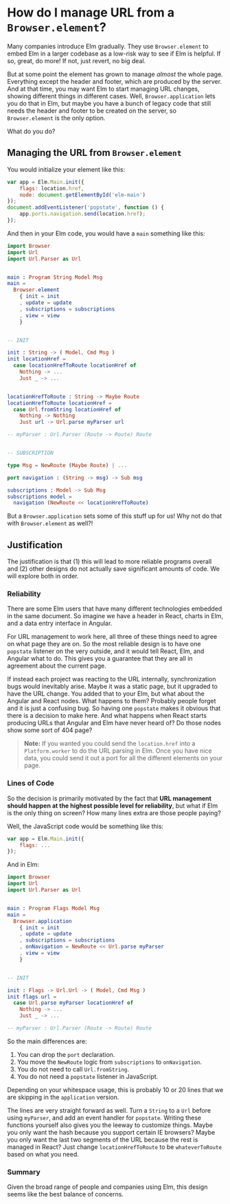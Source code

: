 # How do I manage URL from a `Browser.element`?

Many companies introduce Elm gradually. They use `Browser.element` to embed Elm in a larger codebase as a low-risk way to see if Elm is helpful. If so, great, do more! If not, just revert, no big deal.

But at some point the element has grown to manage _almost_ the whole page. Everything except the header and footer, which are produced by the server. And at that time, you may want Elm to start managing URL changes, showing different things in different cases. Well, `Browser.application` lets you do that in Elm, but maybe you have a bunch of legacy code that still needs the header and footer to be created on the server, so `Browser.element` is the only option.

What do you do?


## Managing the URL from `Browser.element`

You would initialize your element like this:

```javascript
var app = Elm.Main.init({
	flags: location.href,
	node: document.getElementById('elm-main')
});
document.addEventListener('popstate', function () {
	app.ports.navigation.send(location.href);
});
```

And then in your Elm code, you would have a `main` something like this:

```elm
import Browser
import Url
import Url.Parser as Url


main : Program String Model Msg
main =
  Browser.element
  	{ init = init
  	, update = update
  	, subscriptions = subscriptions
  	, view = view
  	}


-- INIT

init : String -> ( Model, Cmd Msg )
init locationHref =
  case locationHrefToRoute locationHref of
    Nothing -> ...
    Just _ -> ...


locationHrefToRoute : String -> Maybe Route
locationHrefToRoute locationHref =
  case Url.fromString locationHref of
    Nothing -> Nothing
    Just url -> Url.parse myParser url

-- myParser : Url.Parser (Route -> Route) Route


-- SUBSCRIPTION

type Msg = NewRoute (Maybe Route) | ...

port navigation : (String -> msg) -> Sub msg

subscriptions : Model -> Sub Msg
subscriptions model =
  navigation (NewRoute << locationHrefToRoute)
```

But a `Browser.application` sets some of this stuff up for us! Why not do that with `Browser.element` as well?!


## Justification

The justification is that (1) this will lead to more reliable programs overall and (2) other designs do not actually save significant amounts of code. We will explore both in order.

### Reliability

There are some Elm users that have many different technologies embedded in the same document. So imagine we have a header in React, charts in Elm, and a data entry interface in Angular.

For URL management to work here, all three of these things need to agree on what page they are on. So the most reliable design is to have one `popstate` listener on the very outside, and it would tell React, Elm, and Angular what to do. This gives you a guarantee that they are all in agreement about the current page.

If instead each project was reacting to the URL internally, synchronization bugs would inevitably arise. Maybe it was a static page, but it upgraded to have the URL change. You added that to your Elm, but what about the Angular and React nodes. What happens to them? Probably people forget and it is just a confusing bug. So having one `popstate` makes it obvious that there is a decision to make here. And what happens when React starts producing URLs that Angular and Elm have never heard of? Do those nodes show some sort of 404 page?

> **Note:** If you wanted you could send the `location.href` into a `Platform.worker` to do the URL parsing in Elm. Once you have nice data, you could send it out a port for all the different elements on your page.


### Lines of Code

So the decision is primarily motivated by the fact that **URL management should happen at the highest possible level for reliability**, but what if Elm is the only thing on screen? How many lines extra are those people paying?

Well, the JavaScript code would be something like this:

```javascript
var app = Elm.Main.init({
	flags: ...
});
```

And in Elm:

```elm
import Browser
import Url
import Url.Parser as Url


main : Program Flags Model Msg
main =
  Browser.application
  	{ init = init
  	, update = update
  	, subscriptions = subscriptions
  	, onNavigation = NewRoute << Url.parse myParser
  	, view = view
  	}


-- INIT

init : Flags -> Url.Url -> ( Model, Cmd Msg )
init flags url =
  case Url.parse myParser locationHref of
    Nothing -> ...
    Just _ -> ...

-- myParser : Url.Parser (Route -> Route) Route
```

So the main differences are:

1. You can drop the `port` declaration.
2. You move the `NewRoute` logic from `subscriptions` to `onNavigation`.
3. You do not need to call `Url.fromString`.
4. You do not need a `popstate` listener in JavaScript.

Depending on your whitespace usage, this is probably 10 or 20 lines that we are skipping in the `application` version.

The lines are very straight forward as well. Turn a `String` to a `Url` before using `myParser`, and add an event handler for `popstate`. Writing these functions yourself also gives you the leeway to customize things. Maybe you only want the hash because you support certain IE browsers? Maybe you only want the last two segments of the URL because the rest is managed in React? Just change `locationHrefToRoute` to be `whateverToRoute` based on what you need.


### Summary

Given the broad range of people and companies using Elm, this design seems like the best balance of concerns.